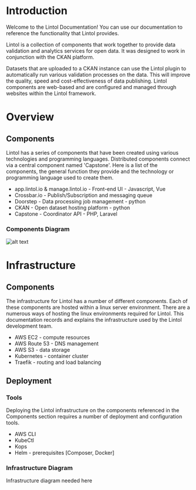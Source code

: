 # Introduction

Welcome to the Lintol Documentation! You can use our documentation to reference the functionality that Lintol provides.

Lintol is a collection of components that work together to provide data validation and analytics services for open data. It was designed to work in conjunction with the CKAN platform.

Datasets that are uploaded to a CKAN instance can use the Lintol plugin to automatically run various validation processes on the data. This will improve the quality, speed and cost-effectiveness of data publishing. Lintol components are web-based and are configured and managed through websites within the Lintol framework.

# Overview

## Components

Lintol has a series of components that have been created using various technologies and programming languages. Distributed components connect via a central component named 'Capstone'. Here is a list of the components, the general function they provide and the technology or programming language used to create them.

* app.lintol.io & manage.lintol.io - Front-end UI - Javascript, Vue
* Crossbar.io - Publish/Subscription and messaging queue
* Doorstep - Data processing job management - python
* CKAN - Open dataset hosting platform - python
* Capstone - Coordinator API - PHP, Laravel

### Components Diagram
![alt text](dd.png)

# Infrastructure

## Components
The infrastructure for Lintol has a number of different components. Each of these components are hosted within a linux server environment. There are a numerous ways of hosting the linux environments required for Lintol. This documentation records and explains the infrastructure used by the Lintol development team.

* AWS EC2 - compute resources
* AWS Route 53 - DNS management
* AWS S3 - data storage
* Kubernetes - container cluster
* Traefik - routing and load balancing

## Deployment

### Tools
Deploying the Lintol infrastructure on the components referenced in the Components section requires a number of deployment and configuration tools.

* AWS CLI
* KubeCtl
* Kops
* Helm - prerequisites [Composer, Docker]

####

### Infrastructure Diagram
<aside class="notice"> Infrastructure diagram needed here </aside>
